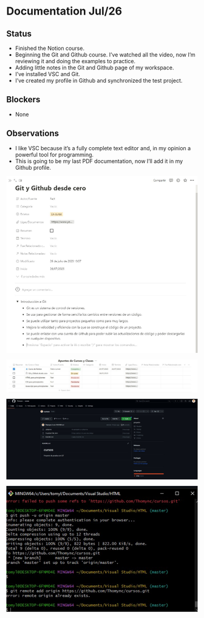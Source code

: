 # Documentation Jul/26

## Status

* Finished the Notion course.
* Beginning the Git and Github course. I’ve watched all the video, now I’m reviewing it and doing the examples to practice.
* Adding little notes in the Git and Github page of my workspace.
* I’ve installed VSC and Git.
* I’ve created my profile in Github and synchronized the test project.

## Blockers

* None

## Observations

* I like VSC because it’s a fully complete text editor and, in my opinion a powerful tool for programming.
* This is going to be my last PDF documentation, now I’ll add it in my Github profile.

![evidence1](Images\Jul261.jpg "Notas sobre Git y Github")

![evidence1](Images\Jul262.jpg "Actualización de Cursos")

![evidence1](Images\Jul263.jpg "Archivos subuidos a Github")

![evidence1](Images\Jul264.jpg "Práctica de Git")